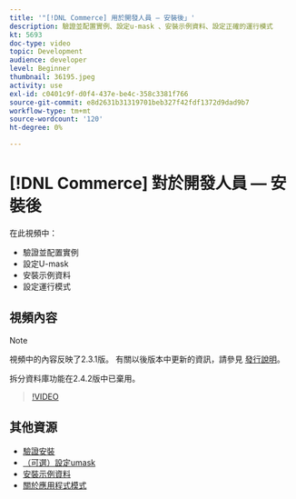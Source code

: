 ```yaml
---
title: '"[!DNL Commerce] 用於開發人員 — 安裝後」'
description: 驗證並配置實例、設定u-mask 、安裝示例資料、設定正確的運行模式
kt: 5693
doc-type: video
topic: Development
audience: developer
level: Beginner
thumbnail: 36195.jpeg
activity: use
exl-id: c0401c9f-d0f4-437e-be4c-358c3381f766
source-git-commit: e8d2631b31319701beb327f42fdf1372d9dad9b7
workflow-type: tm+mt
source-wordcount: '120'
ht-degree: 0%

---
```


# [!DNL Commerce] 對於開發人員 — 安裝後

在此視頻中：

- 驗證並配置實例
- 設定U-mask
- 安裝示例資料
- 設定運行模式

## 視頻內容

>[!NOTE]
>
>視頻中的內容反映了2.3.1版。 有關以後版本中更新的資訊，請參見 [發行說明](https://experienceleague.adobe.com/docs/commerce-operations/release/notes/overview.html)。
>
>拆分資料庫功能在2.4.2版中已棄用。

>[!VIDEO](https://video.tv.adobe.com/v/36195?quality=12&learn=on)

## 其他資源

- [驗證安裝](https://experienceleague.adobe.com/docs/commerce-operations/installation-guide/next-steps/verify.html)
- [（可選）設定umask](https://experienceleague.adobe.com/docs/commerce-operations/installation-guide/next-steps/set-umask.html)
- [安裝示例資料](https://experienceleague.adobe.com/docs/commerce-operations/installation-guide/next-steps/sample-data/overview.html)
- [關於應用程式模式](https://experienceleague.adobe.com/docs/commerce-operations/configuration-guide/setup/application-modes.html)
